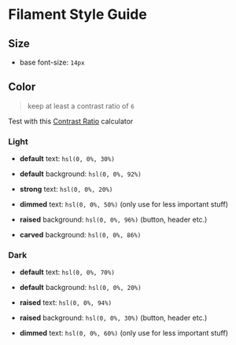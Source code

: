 # Filament Style Guide

## Size

* base font-size: `14px`


## Color

> keep at least a contrast ratio of `6`

Test with this [Contrast Ratio](http://leaverou.github.io/contrast-ratio/#hsl%280%2C0%25%2C70%25%29-on-hsl%280%2C0%25%2C20%25%29) calculator


### Light

* __default__ text: `hsl(0, 0%, 30%)`
* __default__ background: `hsl(0, 0%, 92%)`

* __strong__ text: `hsl(0, 0%, 20%)`
* __dimmed__ text: `hsl(0, 0%, 50%)` (only use for less important stuff)

* __raised__ background: `hsl(0, 0%, 96%)` (button, header etc.)
* __carved__ background: `hsl(0, 0%, 86%)`



### Dark

* __default__ text: `hsl(0, 0%, 70%)`
* __default__ background: `hsl(0, 0%, 20%)`

* __raised__ text: `hsl(0, 0%, 94%)`
* __raised__ background: `hsl(0, 0%, 30%)` (button, header etc.)

* __dimmed__ text: `hsl(0, 0%, 60%)` (only use for less important stuff)